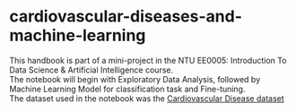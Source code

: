 # cardiovascular-diseases-and-machine-learning
This handbook is part of a mini-project in the NTU EE0005: Introduction To Data Science & Artificial Intelligence course.<br>
The notebook will begin with Exploratory Data Analysis, followed by Machine Learning Model for classification task and Fine-tuning.<br>
The dataset used in the notebook was the [Cardiovascular Disease dataset](https://www.kaggle.com/sulianova/cardiovascular-disease-dataset)
